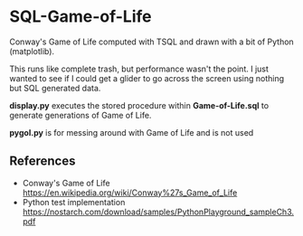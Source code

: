 # SQL-Game-of-Life
Conway's Game of Life computed with TSQL and drawn with a bit of Python (matplotlib).


This runs like complete trash, but performance wasn't the point.
I just wanted to see if I could get a glider to go across the screen using nothing but SQL generated data.


**display.py** executes the stored procedure within **Game-of-Life.sql** to generate generations of Game of Life.


**pygol.py** is for messing around with Game of Life and is not used


## References
* Conway's Game of Life https://en.wikipedia.org/wiki/Conway%27s_Game_of_Life
* Python test implementation https://nostarch.com/download/samples/PythonPlayground_sampleCh3.pdf
